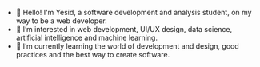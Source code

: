 - 👋 Hello! I'm Yesid, a software development and analysis student, on my way to be a web developer.
- 👀 I’m interested in web development, UI/UX design, data science, artificial intelligence and machine learning.
- 🌱 I’m currently learning the world of development and design, good practices and the best way to create software.
<!-- - 💞️ I’m looking to collaborate on ...
- 📫 How to reach me ...
 -->
